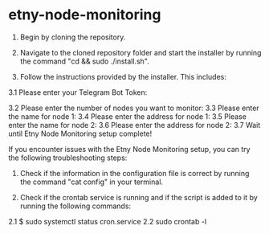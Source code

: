 # etny-node-monitoring

1.	Begin by cloning the repository.

2.	Navigate to the cloned repository folder and start the installer by running the command "cd && sudo ./install.sh".

3.	Follow the instructions provided by the installer. This includes:

3.1	Please enter your Telegram Bot Token:

 

3.2	Please enter the number of nodes you want to monitor:
3.3	Please enter the name for node 1:
3.4	Please enter the address for node 1:
3.5	Please enter the name for node 2:
3.6	Please enter the address for node 2:
3.7	Wait until Etny Node Monitoring setup complete!

If you encounter issues with the Etny Node Monitoring setup, you can try the following troubleshooting steps:

1.	Check if the information in the configuration file is correct by running the command "cat config" in your terminal. 

2.	Check if the crontab service is running and if the script is added to it by running the following commands:

2.1 $ sudo systemctl status cron.service
      2.2	sudo crontab -l

